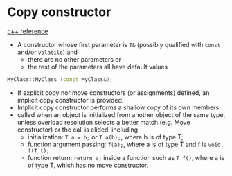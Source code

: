 # Copy constructor
[c++ reference](https://en.cppreference.com/w/cpp/language/copy_constructor)

- A constructor whose first parameter is `T&` (possibly qualified with `const` and/or `volatile`) and
    - there are no other parameters or
    - the rest of the parameters all have default values
```C++
MyClass::MyClass (const MyClass&);
```
- If explicit copy nor move constructors (or assignments) defined, an implicit copy constructor is provided.
- Implicit copy constructor performs a shallow copy of its own members
- called when an object is initialized from another object of the same type, unless overload resolution selects a better match (e.g. Move constructor) or the call is elided. including
    - initialization: `T a = b;` or `T a(b);`, where b is of type T;
    - function argument passing: `f(a);`, where a is of type T and f is `void f(T t);`
    - function return: `return a;` inside a function such as `T f()`, where a is of type T, which has no move constructor.
